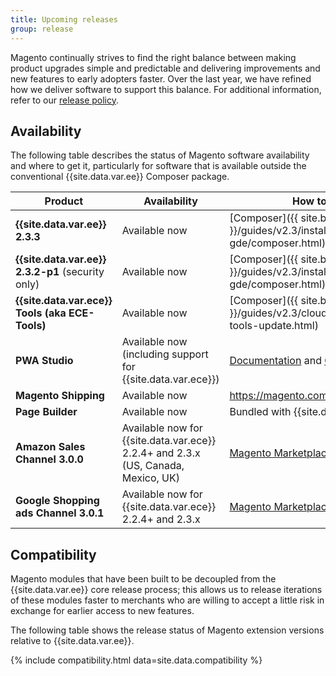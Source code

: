 ```yaml
---
title: Upcoming releases
group: release
---
```


Magento continually strives to find the right balance between making product upgrades simple and predictable and delivering improvements and new features to early adopters faster. Over the last year, we have refined how we deliver software to support this balance. For additional information, refer to our [release policy]({{site.baseurl}}/release/policy/).

## Availability

The following table describes the status of Magento software availability and where to get it, particularly for software that is available outside the conventional {{site.data.var.ee}} Composer package.

| Product                                           | Availability                                                                                                                           | How to get it                                                                                     |
|---------------------------------------------------|----------------------------------------------------------------------------------------------------------------------------------------|---------------------------------------------------------------------------------------------------|
| **{{site.data.var.ee}} 2.3.3**                    | Available now                                                                                                                          | [Composer]({{ site.baseurl }}/guides/v2.3/install-gde/composer.html)                              |
| **{{site.data.var.ee}} 2.3.2-p1** (security only) | Available now                                                                                                                          | [Composer]({{ site.baseurl }}/guides/v2.3/install-gde/composer.html)                              |
| **{{site.data.var.ece}} Tools (aka ECE-Tools)**   | Available now                                                                                                                          | [Composer]({{ site.baseurl }}/guides/v2.3/cloud/project/ece-tools-update.html)                    |
| **PWA Studio**                                    | Available now (including support for {{site.data.var.ece}})                                                                            | [Documentation](http://pwastudio.io) and [GitHub](https://github.com/magento-research/pwa-studio) |
| **Magento Shipping**                              | Available now                                                                                                                          | <https://magento.com/products/shipping>                                                           |
| **Page Builder**                                  | Available now                                                                                                                          | Bundled with {{site.data.var.ee}} 2.3.x                                                           |
| **Amazon Sales Channel 3.0.0**                    | Available now for {{site.data.var.ece}} 2.2.4+ and 2.3.x (US, Canada, Mexico, UK)| [Magento Marketplace](https://marketplace.magento.com/magento-module-amazon.html)                 |
| **Google Shopping ads Channel 3.0.1**             | Available now for {{site.data.var.ece}} 2.2.4+ and 2.3.x                                                                               | [Magento Marketplace](http://marketplace.magento.com/magento-google-shopping-ads.html)            |

## Compatibility

Magento modules that have been built to be decoupled from the {{site.data.var.ee}} core release process; this allows us to release iterations of these modules faster to merchants who are willing to accept a little risk in exchange for earlier access to new features.

The following table shows the release status of Magento extension versions relative to {{site.data.var.ee}}.

{% include compatibility.html data=site.data.compatibility %}
